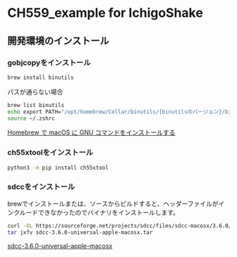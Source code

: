 # CH559_example for IchigoShake

## 開発環境のインストール
### gobjcopyをインストール
```sh
brew install binutils
```
パスが通らない場合
```sh
brew list binutils
echo export PATH="/opt/homebrew/Cellar/binutils/{binutilsのバージョン}/bin:$PATH" > ~/.zshrc
source ~/.zshrc
```
[Homebrew で macOS に GNU コマンドをインストールする](https://yu8mada.com/2018/07/25/install-gnu-commands-on-macos-with-homebrew/)


### ch55xtoolをインストール
```sh
python3 -m pip install ch55xtool
```


### sdccをインストール
brewでインストールまたは、ソースからビルドすると、ヘッダーファイルがインクルードできなかったのでバイナリをインストールします。
```sh
curl -OL https://sourceforge.net/projects/sdcc/files/sdcc-macosx/3.6.0/sdcc-3.6.0-universal-apple-macosx.tar.bz2
tar jxfv sdcc-3.6.0-universal-apple-macosx.tar
```
[sdcc-3.6.0-universal-apple-macosx](https://sourceforge.net/projects/sdcc/files/sdcc-macosx/3.6.0/sdcc-3.6.0-universal-apple-macosx.tar.bz2)



